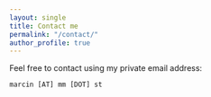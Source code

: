```yaml
---
layout: single
title: Contact me
permalink: "/contact/"
author_profile: true
---
```


Feel free to contact using my private email address:

```
marcin [AT] mm [DOT] st
```

